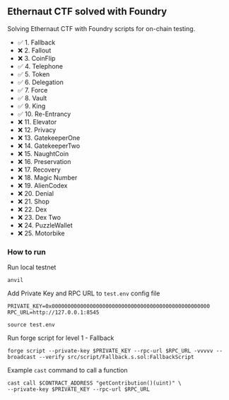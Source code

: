 ## Ethernaut CTF solved with Foundry

Solving Ethernaut CTF with Foundry scripts for on-chain testing.

- ✅ 1. Fallback
- ❌ 2. Fallout
- ❌ 3. CoinFlip
- ✅ 4. Telephone
- ✅ 5. Token
- ✅ 6. Delegation
- ✅ 7. Force
- ✅ 8. Vault
- ✅ 9. King
- ✅ 10. Re-Entrancy
- ❌ 11. Elevator
- ❌ 12. Privacy
- ❌ 13. GatekeeperOne
- ❌ 14. GatekeeperTwo
- ❌ 15. NaughtCoin
- ❌ 16. Preservation
- ❌ 17. Recovery
- ❌ 18. Magic Number
- ❌ 19. AlienCodex
- ❌ 20. Denial
- ❌ 21. Shop
- ❌ 22. Dex
- ❌ 23. Dex Two
- ❌ 24. PuzzleWallet
- ❌ 25. Motorbike

### How to run

Run local testnet

```shell
anvil
```

Add Private Key and RPC URL to `test.env` config file

```shell
PRIVATE_KEY=0x00000000000000000000000000000000000000000000000000
RPC_URL=http://127.0.0.1:8545
```

```shell
source test.env
```

Run forge script for level 1 - Fallback

```shell
forge script --private-key $PRIVATE_KEY --rpc-url $RPC_URL -vvvvv --broadcast --verify src/script/Fallback.s.sol:FallbackScript
```

Example `cast` command to call a function

```shell
cast call $CONTRACT_ADDRESS "getContribution()(uint)" \
--private-key $PRIVATE_KEY --rpc-url $RPC_URL
```
